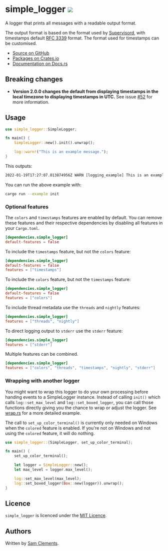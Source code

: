 # simple_logger [![](https://img.shields.io/github/tag/borntyping/rust-simple_logger.svg)](https://github.com/borntyping/rust-simple_logger/tags)

A logger that prints all messages with a readable output format.

The output format is based on the format used by [Supervisord](https://github.com/Supervisor/supervisor), with timestamps default [RFC 3339](https://datatracker.ietf.org/doc/html/rfc3339) format. The format used for timestamps can be customised.

* [Source on GitHub](https://github.com/borntyping/rust-simple_logger)
* [Packages on Crates.io](https://crates.io/crates/simple_logger)
* [Documentation on Docs.rs](https://docs.rs/simple_logger)

Breaking changes
----------------

- **Version 2.0.0 changes the default from displaying timestamps in the local timezone to displaying timestamps in UTC.** See issue [#52](https://github.com/borntyping/rust-simple_logger/issues/52) for more information.

Usage
-----

```rust
use simple_logger::SimpleLogger;

fn main() {
    SimpleLogger::new().init().unwrap();

    log::warn!("This is an example message.");
}
```

This outputs:

```txt
2022-01-19T17:27:07.013874956Z WARN [logging_example] This is an example message.
```

You can run the above example with:

```sh
cargo run --example init
```

### Optional features

The `colors` and `timestamps` features are enabled by default. You can remove these
features and their respective dependencies by disabling all features in your
`Cargo.toml`.

```toml
[dependencies.simple_logger]
default-features = false
```

To include the `timestamps` feature, but not the `colors` feature:

```toml
[dependencies.simple_logger]
default-features = false
features = ["timestamps"]
```

To include the `colors` feature, but not the `timestamps` feature:

```toml
[dependencies.simple_logger]
default-features = false
features = ["colors"]
```

To include thread metadata use the `threads` and `nightly` features:

```toml
[dependencies.simple_logger]
features = ["threads", "nightly"]
```

To direct logging output to `stderr` use the `stderr` feature:

```toml
[dependencies.simple_logger]
features = ["stderr"]
```

Multiple features can be combined.

```toml
[dependencies.simple_logger]
features = ["colors", "threads", "timestamps", "nightly", "stderr"]
```

### Wrapping with another logger

You might want to wrap this logger to do your own processing before handing events to a SimpleLogger instance. Instead
of calling `init()` which calls `log::set_max_level` and `log::set_boxed_logger`, you can call those functions directly
giving you the chance to wrap or adjust the logger. See [wrap.rs](examples/wrap.rs) for a more detailed example.

The call to `set_up_color_terminal()` is currently only needed on Windows when the `colored` feature is enabled. If
you're not on Windows and not using the `colored` feature, it will do nothing. 

```rust
use simple_logger::{SimpleLogger, set_up_color_terminal};

fn main() {
    set_up_color_terminal();

    let logger = SimpleLogger::new();
    let max_level = logger.max_level();

    log::set_max_level(max_level);
    log::set_boxed_logger(Box::new(logger)).unwrap();
}
```

Licence
-------

`simple_logger` is licenced under the [MIT Licence](http://opensource.org/licenses/MIT).

Authors
-------

Written by [Sam Clements](sam@borntyping.co.uk).
